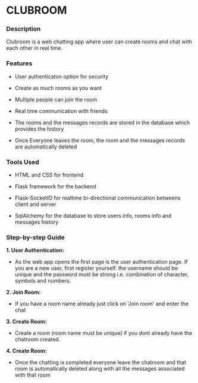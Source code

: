 # CLUBROOM 


### Description
Clubroom is a web chatting app where user can create rooms and chat with each other in real time.

### Features
- User authenticaton option for security

- Create as much rooms as you want

- Multiple people can join the room

- Real time communication with friends
  
- The rooms and the messages records are stored in the database which provides the history

- Once Everyone leaves the room, the room and the messages records are automatically deleted

### Tools Used

- HTML and CSS for frontend

- Flask framework for the backend

- Flask-SocketIO for realtime bi-directional communication betweens client and server

- SqlAlchemy for the database to store users info, rooms info and messages history 

### Step-by-step Guide

**1. User Authentication:** 
- As the web app opens the first page is the user authentication page. If you are a new user, first register yourself. the username should be unique and the password must be strong i.e. combination of character, symbols and numbers.

**2. Join Room:** 
- If you have a room name already just click on 'Join room' and enter the chat

**3. Create Room:**
- Create a room (room name must be unique) if you dont already have the chatroom created.

**4. Create Room:**
- Once the chatting is completed everyone leave the chatroom and that room is automatically deleted along with all the messages associated with that room
